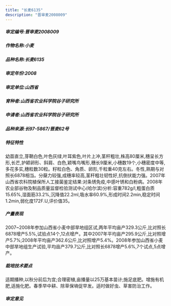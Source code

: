 ```yaml
---
title: "长麦6135"
description: "晋审麦2008009"
---
```

##### 审定编号:晋审麦2008009

##### 作物名称:小麦

##### 品种名称:长麦6135

##### 审定年份:2008

##### 审定单位:山西省

##### 育种者:山西省农业科学院谷子研究所

##### 申请者:山西省农业科学院谷子研究所

##### 品种来源:长97-5867/晋麦62号

##### 特征特性
幼苗直立,芽鞘白色,叶色灰绿,叶耳紫色,叶片上冲,茎秆粗壮,株高80厘米,穗呈长方形,长芒,护颖卵形、斜肩、白色,颖嘴鸟嘴形,穗长9厘米,小穗数19个,小穗密度中等,多花多实,穗粒数30粒。籽粒白色、角质、卵形,千粒重40克左右。冬性,熟期与对照长6878相当。分蘖力较强,成穗率较高,茎秆粗壮韧性好,抗倒伏能力强。2007年山西省农科院植保所人工接菌鉴定结果:对条锈免疫,中感叶锈和白粉病。2008年农业部谷物及制品质量监督检验测试中心(哈尔滨)分析:容重782g/l,粗蛋白质15.65%,湿面筋33.2%,沉降值22.2ml,吸水率60.9%,形成时间2.2min,稳定时间1.2min,弱化度172F.U,评价值35。

##### 产量表现
2007~2008年参加山西省小麦中部旱地组区试,两年平均亩产329.3公斤,比对照长6878增产5.5%,试验点14个,12点增产。其中2007年平均亩产295.9公斤,比对照增产5.7%;2008年平均亩产362.6公斤,比对照增产5.4%。2008年参加山西省小麦中部旱地组生产试验,平均亩产379.7公斤,比对照长6878增产5.6%,7个试点,5点增产。

##### 栽培技术要点
适期播种,以秋分前后为宜;合理密植,亩播量以25万基本苗计;施足底肥。增施有机肥,适施化肥。春季早中耕、除草保墒促早发。适时做好虫、草害防治工作。

##### 审定意见

